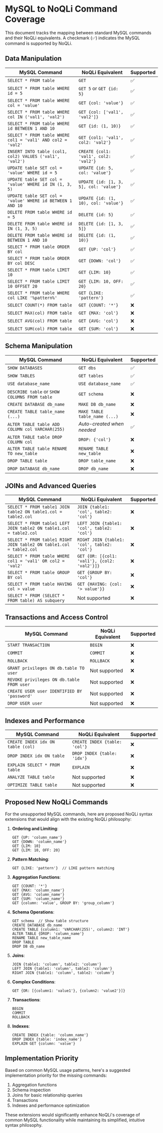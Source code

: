 # MySQL to NoQLi Command Coverage

This document tracks the mapping between standard MySQL commands and their NoQLi equivalents. A checkmark (✅) indicates the MySQL command is supported by NoQLi.

## Data Manipulation

| MySQL Command | NoQLi Equivalent | Supported |
|---------------|------------------|-----------|
| `SELECT * FROM table` | `GET` | ✅ |
| `SELECT * FROM table WHERE id = 5` | `GET 5` or `GET {id: 5}` | ✅ |
| `SELECT * FROM table WHERE col = 'value'` | `GET {col: 'value'}` | ✅ |
| `SELECT * FROM table WHERE col IN ('val1', 'val2')` | `GET {col: ['val1', 'val2']}` | ✅ |
| `SELECT * FROM table WHERE id BETWEEN 1 AND 10` | `GET {id: (1, 10)}` | ✅ |
| `SELECT * FROM table WHERE col1 = 'val1' AND col2 = 'val2'` | `GET {col1: 'val1', col2: 'val2'}` | ✅ |
| `INSERT INTO table (col1, col2) VALUES ('val1', 'val2')` | `CREATE {col1: 'val1', col2: 'val2'}` | ✅ |
| `UPDATE table SET col = 'value' WHERE id = 5` | `UPDATE {id: 5, col: 'value'}` | ✅ |
| `UPDATE table SET col = 'value' WHERE id IN (1, 3, 5)` | `UPDATE {id: [1, 3, 5], col: 'value'}` | ✅ |
| `UPDATE table SET col = 'value' WHERE id BETWEEN 1 AND 10` | `UPDATE {id: (1, 10), col: 'value'}` | ✅ |
| `DELETE FROM table WHERE id = 5` | `DELETE {id: 5}` | ✅ |
| `DELETE FROM table WHERE id IN (1, 3, 5)` | `DELETE {id: [1, 3, 5]}` | ✅ |
| `DELETE FROM table WHERE id BETWEEN 1 AND 10` | `DELETE {id: (1, 10)}` | ✅ |
| `SELECT * FROM table ORDER BY col` | `GET {UP: 'col'}` | ✅ |
| `SELECT * FROM table ORDER BY col DESC` | `GET {DOWN: 'col'}` | ✅ |
| `SELECT * FROM table LIMIT 10` | `GET {LIM: 10}` | ✅ |
| `SELECT * FROM table LIMIT 10 OFFSET 20` | `GET {LIM: 10, OFF: 20}` | ✅ |
| `SELECT * FROM table WHERE col LIKE '%pattern%'` | `GET {LIKE: 'pattern'}` | ✅ |
| `SELECT COUNT(*) FROM table` | `GET {COUNT: '*'}` | ❌ |
| `SELECT MAX(col) FROM table` | `GET {MAX: 'col'}` | ❌ |
| `SELECT AVG(col) FROM table` | `GET {AVG: 'col'}` | ❌ |
| `SELECT SUM(col) FROM table` | `GET {SUM: 'col'}` | ❌ |

## Schema Manipulation

| MySQL Command | NoQLi Equivalent | Supported |
|---------------|------------------|-----------|
| `SHOW DATABASES` | `GET dbs` | ✅ |
| `SHOW TABLES` | `GET tables` | ✅ |
| `USE database_name` | `USE database_name` | ✅ |
| `DESCRIBE table` or `SHOW COLUMNS FROM table` | `GET schema` | ❌ |
| `CREATE DATABASE db_name` | `MAKE DB db_name` | ❌ |
| `CREATE TABLE table_name (...)` | `MAKE TABLE table_name (...)` | ❌ |
| `ALTER TABLE table ADD COLUMN col VARCHAR(255)` | *Auto-created when needed* | ✅ |
| `ALTER TABLE table DROP COLUMN col` | `DROP: {'col'}` | ❌ |
| `ALTER TABLE table RENAME TO new_table` | `RENAME TABLE new_table` | ❌ |
| `DROP TABLE table` | `DROP table_name` | ❌ |
| `DROP DATABASE db_name` | `DROP db_name` | ❌ |

## JOINs and Advanced Queries

| MySQL Command | NoQLi Equivalent | Supported |
|---------------|------------------|-----------|
| `SELECT * FROM table1 JOIN table2 ON table1.col = table2.col` | `JOIN {table1: 'col', table2: 'col'}` | ❌ |
| `SELECT * FROM table1 LEFT JOIN table2 ON table1.col = table2.col` | `LEFT JOIN {table1: 'col', table2: 'col'}` | ❌ |
| `SELECT * FROM table1 RIGHT JOIN table2 ON table1.col = table2.col` | `RIGHT JOIN {table1: 'col', table2: 'col'}` | ❌ |
| `SELECT * FROM table WHERE col1 = 'val1' OR col2 = 'val2'` | `GET {OR: [{col1: 'val1'}, {col2: 'val2'}]}` | ❌ |
| `SELECT * FROM table GROUP BY col` | `GET {GROUP BY: 'col'}` | ❌ |
| `SELECT * FROM table HAVING col > value` | `GET {HAVING: {col: '> value'}}` | ❌ |
| `SELECT * FROM (SELECT * FROM table) AS subquery` | Not supported | ❌ |

## Transactions and Access Control

| MySQL Command | NoQLi Equivalent | Supported |
|---------------|------------------|-----------|
| `START TRANSACTION` | `BEGIN` | ❌ |
| `COMMIT` | `COMMIT` | ❌ |
| `ROLLBACK` | `ROLLBACK` | ❌ |
| `GRANT privileges ON db.table TO user` | Not supported | ❌ |
| `REVOKE privileges ON db.table FROM user` | Not supported | ❌ |
| `CREATE USER user IDENTIFIED BY 'password'` | Not supported | ❌ |
| `DROP USER user` | Not supported | ❌ |

## Indexes and Performance

| MySQL Command | NoQLi Equivalent | Supported |
|---------------|------------------|-----------|
| `CREATE INDEX idx ON table (col)` | `CREATE INDEX {table: 'col'}` | ❌ |
| `DROP INDEX idx ON table` | `DROP INDEX {table: 'idx'}` | ❌ |
| `EXPLAIN SELECT * FROM table` | `EXPLAIN` | ❌ |
| `ANALYZE TABLE table` | Not supported | ❌ |
| `OPTIMIZE TABLE table` | Not supported | ❌ |

## Proposed New NoQLi Commands

For the unsupported MySQL commands, here are proposed NoQLi syntax extensions that would align with the existing NoQLi philosophy:

1. **Ordering and Limiting**:
   ```
   GET {UP: 'column_name'} 
   GET {DOWN: 'column_name'}
   GET {LIM: 10}
   GET {LIM: 10, OFF: 20}
   ```

2. **Pattern Matching**:
   ```
   GET {LIKE: 'pattern'}  // LIKE pattern matching
   ```

3. **Aggregation Functions**:
   ```
   GET {COUNT: '*'} 
   GET {MAX: 'column_name'}
   GET {AVG: 'column_name'}
   GET {SUM: 'column_name'}
   GET {column: 'value', GROUP BY: 'group_column'}
   ```

4. **Schema Operations**:
   ```
   GET schema  // Show table structure
   CREATE DATABASE db_name
   CREATE TABLE {column1: 'VARCHAR(255)', column2: 'INT'}
   ALTER TABLE {DROP: 'column_name'}
   RENAME TABLE new_table_name
   DROP TABLE
   DROP DB db_name
   ```

5. **Joins**:
   ```
   JOIN {table1: 'column', table2: 'column'}
   LEFT JOIN {table1: 'column', table2: 'column'}
   RIGHT JOIN {table1: 'column', table2: 'column'}
   ```

6. **Complex Conditions**:
   ```
   GET {OR: [{column1: 'value1'}, {column2: 'value2'}]}
   ```

7. **Transactions**:
   ```
   BEGIN
   COMMIT
   ROLLBACK
   ```

8. **Indexes**:
   ```
   CREATE INDEX {table: 'column_name'}
   DROP INDEX {table: 'index_name'}
   EXPLAIN GET {column: 'value'}
   ```

## Implementation Priority

Based on common MySQL usage patterns, here's a suggested implementation priority for the missing commands:

1. Aggregation functions
2. Schema inspection
3. Joins for basic relationship queries
4. Transactions
5. Indexes and performance optimization

These extensions would significantly enhance NoQLi's coverage of common MySQL functionality while maintaining its simplified, intuitive syntax philosophy.